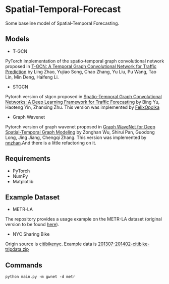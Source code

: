# Spatial-Temporal-Forecast
Some baseline model of Spatial-Temporal Forecasting.

 ## Models
 
  * T-GCN

PyTorch implementation of the spatio-temporal graph convolutional network proposed in [T-GCN: A Temporal Graph Convolutional Network for Traffic Prediction](https://arxiv.org/abs/1811.05320) by Ling Zhao, Yujiao Song, Chao Zhang, Yu Liu, Pu Wang, Tao Lin, Min Deng, Haifeng Li. 

  * STGCN

Pytorch version of stgcn proposed in [Spatio-Temporal Graph Convolutional Networks: A Deep Learning Framework for Traffic Forecasting](https://arxiv.org/abs/1709.04875) by Bing Yu, Haoteng Yin, Zhanxing Zhu.
This version was implemented by [FelixOpolka](https://github.com/FelixOpolka/STGCN-PyTorch)

  * Graph Wavenet

Pytorch version of graph wavenet proposed in [Graph WaveNet for Deep Spatial-Temporal Graph Modeling](https://arxiv.org/abs/1906.00121) by Zonghan Wu, Shirui Pan, Guodong Long, Jing Jiang, Chengqi Zhang.
This version was implemented by [nnzhan](https://github.com/nnzhan/Graph-WaveNet).And there is a little refactoring on it. 
  
 ## Requirements
  
  * PyTorch
  * NumPy
  * Matplotlib
  
 ## Example Dataset
  
  * METR-LA

The repository provides a usage example on the METR-LA dataset (original version to be found [here](https://github.com/liyaguang/DCRNN)).

  * NYC Sharing Bike

Origin source is [citibikenyc](https://www.citibikenyc.com/system-data).
Example data is [201307-201402-citibike-tripdata.zip](https://s3.amazonaws.com/tripdata/index.html)

 ## Commands
```
python main.py -m gwnet -d metr
```

